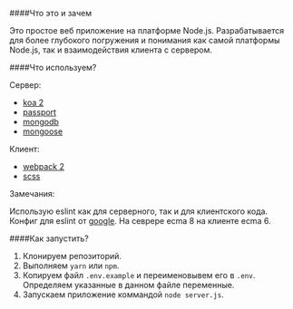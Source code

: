 ####Что это и зачем

Это простое веб приложение на платформе Node.js. Разрабатывается для более глубокого погружения и понимания как самой платформы Node.js, так и взаимодействия клиента с сервером.

####Что используем?

Сервер:

* [koa 2](http://koajs.com)
* [passport](http://passportjs.org)
* [mongodb](https://www.mongodb.com)
* [mongoose](http://mongoosejs.com)

Клиент:

* [webpack 2](https://webpack.js.org)
* [scss](http://sass-lang.com)

Замечания:

Использую eslint как для серверного, так и для клиентского кода. Конфиг для eslint от [google](https://github.com/google/eslint-config-google). На севрере ecma 8 на клиенте ecma 6.

####Как запустить?

1. Клонируем репозиторий.
2. Выполняем `yarn` или `npm`.
3. Копируем файл `.env.example` и переименовывем его в `.env`. Определяем указанные в данном файле переменные.
4. Запускаем приложение коммандой `node server.js`.